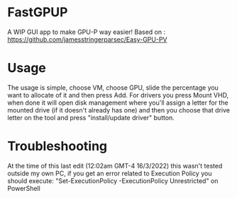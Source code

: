 # FastGPUP
A WIP GUI app to make GPU-P way easier!
Based on : https://github.com/jamesstringerparsec/Easy-GPU-PV
# Usage
The usage is simple, choose VM, choose GPU, slide the percentage you want to allocate of it and then press Add. 
For drivers you press Mount VHD, when done it will open disk management where you'll assign a letter for the mounted drive (if it doesn't already has one) and then you choose that drive letter on the tool and press "install/update driver" button. 
# Troubleshooting
At the time of this last edit (12:02am GMT-4 16/3/2022) this wasn't tested outside my own PC, if you get an error related to Execution Policy you should execute:
"Set-ExecutionPolicy -ExecutionPolicy Unrestricted" on PowerShell
